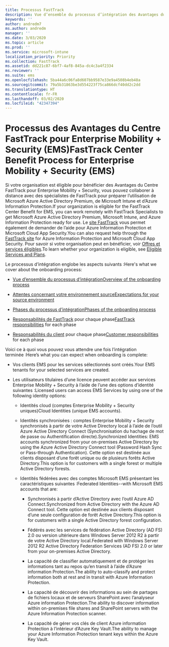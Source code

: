 ```yaml
---
title: Processus FastTrack
description: Vue d’ensemble du processus d’intégration des Avantages du Centre FastTrack
keywords: ''
author: andredm7
ms.author: andredm
manager: ''
ms.date: 3/03/2020
ms.topic: article
ms.prod: ''
ms.service: microsoft-intune
localization_priority: Priority
ms.collection: FastTrack
ms.assetid: dd221c87-6bf7-4af8-845a-dc4c3a4f2334
ms.reviewer: ''
ms.suite: ems
ms.openlocfilehash: 5ba44a6c06fa8d607bb9587e33e9a4508b4eb48a
ms.sourcegitcommit: 79a5b31863be3d554223f75ca866dcf40dd2c2dd
ms.translationtype: HT
ms.contentlocale: fr-FR
ms.lasthandoff: 03/02/2020
ms.locfileid: "42347394"
---
```

# <a name="fasttrack-center-benefit-process-for-enterprise-mobility--security-ems"></a><span data-ttu-id="0876d-103">Processus des Avantages du Centre FastTrack pour Enterprise Mobility + Security (EMS)</span><span class="sxs-lookup"><span data-stu-id="0876d-103">FastTrack Center Benefit Process for Enterprise Mobility + Security (EMS)</span></span>
<span data-ttu-id="0876d-104">Si votre organisation est éligible pour bénéficier des Avantages du Centre FastTrack pour Enterprise Mobility + Security, vous pouvez collaborer à distance avec des spécialistes de FastTrack pour préparer l’utilisation de Microsoft Azure Active Directory Premium, de Microsoft Intune et d’Azure Information Protection.</span><span class="sxs-lookup"><span data-stu-id="0876d-104">If your organization is eligible for the FastTrack Center Benefit for EMS, you can work remotely with FastTrack Specialists to get Microsoft Azure Active Directory Premium, Microsoft Intune, and Azure Information Protection ready for use.</span></span> <span data-ttu-id="0876d-105">Le [site FastTrack](https://www.microsoft.com/fasttrack/microsoft-365/ems) vous permet également de demander de l’aide pour Azure Information Protection et Microsoft Cloud App Security.</span><span class="sxs-lookup"><span data-stu-id="0876d-105">You can also request help through the [FastTrack site](https://www.microsoft.com/fasttrack/microsoft-365/ems) for Azure Information Protection and Microsoft Cloud App Security.</span></span> <span data-ttu-id="0876d-106">Pour savoir si votre organisation peut en bénéficier, voir [Offres et services éligibles](M365-eligible-services-and-plans.md).</span><span class="sxs-lookup"><span data-stu-id="0876d-106">To learn whether your organization is eligible, see [Eligible Services and Plans](M365-eligible-services-and-plans.md).</span></span>


<span data-ttu-id="0876d-107">Le processus d’intégration englobe les aspects suivants :</span><span class="sxs-lookup"><span data-stu-id="0876d-107">Here's what we cover about the onboarding process:</span></span>

-   [<span data-ttu-id="0876d-108">Vue d’ensemble du processus d’intégration</span><span class="sxs-lookup"><span data-stu-id="0876d-108">Overview of the onboarding process</span></span>](EMS-fasttrack-benefit-overview.md)

-   [<span data-ttu-id="0876d-109">Attentes concernant votre environnement source</span><span class="sxs-lookup"><span data-stu-id="0876d-109">Expectations for your source environment</span></span>](EMS-source-environment-expectations.md)

-   [<span data-ttu-id="0876d-110">Phases du processus d’intégration</span><span class="sxs-lookup"><span data-stu-id="0876d-110">Phases of the onboarding process</span></span>](EMS-onboarding-phases.md)

-   <span data-ttu-id="0876d-111">[Responsabilités de FastTrack](EMS-fasttrack-responsibilities.md) pour chaque phase</span><span class="sxs-lookup"><span data-stu-id="0876d-111">[FastTrack responsibilities](EMS-fasttrack-responsibilities.md) for each phase</span></span>

-   <span data-ttu-id="0876d-112">[Responsabilités du client](EMS-your-responsibilities.md) pour chaque phase</span><span class="sxs-lookup"><span data-stu-id="0876d-112">[Customer responsibilities](EMS-your-responsibilities.md) for each phase</span></span>

<span data-ttu-id="0876d-113">Voici ce à quoi vous pouvez vous attendre une fois l’intégration terminée :</span><span class="sxs-lookup"><span data-stu-id="0876d-113">Here’s what you can expect when onboarding is complete:</span></span>

-   <span data-ttu-id="0876d-114">Vos clients EMS pour les services sélectionnés sont créés.</span><span class="sxs-lookup"><span data-stu-id="0876d-114">Your EMS tenants for your selected services are created.</span></span>

-   <span data-ttu-id="0876d-115">Les utilisateurs titulaires d’une licence peuvent accéder aux services Enterprise Mobility + Security à l’aide de l’une des options d’identité suivantes :</span><span class="sxs-lookup"><span data-stu-id="0876d-115">Licensed users can access EMS Services by using one of the following identity options:</span></span>

    -   <span data-ttu-id="0876d-116">Identités cloud (comptes Enterprise Mobility + Security uniques)</span><span class="sxs-lookup"><span data-stu-id="0876d-116">Cloud Identities (unique EMS accounts).</span></span>

    -   <span data-ttu-id="0876d-117">Identités synchronisées : comptes Enterprise Mobility + Security synchronisés à partir de votre Active Directory local à l’aide de l’outil Azure Active Directory Connect (Synchronisation du hachage de mot de passe ou Authentification directe).</span><span class="sxs-lookup"><span data-stu-id="0876d-117">Synchronized Identities: EMS accounts synchronized from your on-premises Active Directory by using the Azure Active Directory Connect tool (Password Hash Sync or Pass-through Authentication).</span></span> <span data-ttu-id="0876d-118">Cette option est destinée aux clients disposant d’une forêt unique ou de plusieurs forêts Active Directory.</span><span class="sxs-lookup"><span data-stu-id="0876d-118">This option is for customers with a single forest or multiple Active Directory forests.</span></span>

    -   <span data-ttu-id="0876d-119">Identités fédérées avec des comptes Microsoft EMS présentant les caractéristiques suivantes :</span><span class="sxs-lookup"><span data-stu-id="0876d-119">Federated Identities--with Microsoft EMS accounts that are:</span></span>

        -   <span data-ttu-id="0876d-120">Synchronisés à partir d’Active Directory avec l’outil Azure AD Connect.</span><span class="sxs-lookup"><span data-stu-id="0876d-120">Synchronized from Active Directory with the Azure AD Connect tool.</span></span> <span data-ttu-id="0876d-121">Cette option est destinée aux clients disposant d’une seule configuration de forêt Active Directory.</span><span class="sxs-lookup"><span data-stu-id="0876d-121">This option is for customers with a single Active Directory forest configuration.</span></span>

        -   <span data-ttu-id="0876d-122">Fédérés avec les services de fédération Active Directory (AD FS) 2.0 ou version ultérieure dans Windows Server 2012 R2 à partir de votre Active Directory local.</span><span class="sxs-lookup"><span data-stu-id="0876d-122">Federated with Windows Server 2012 R2 Active Directory Federation Services (AD FS) 2.0 or later from your on-premises Active Directory.</span></span>

        -   <span data-ttu-id="0876d-123">La capacité de classifier automatiquement et de protéger les informations tant au repos qu’en transit à l’aide d’Azure information Protection.</span><span class="sxs-lookup"><span data-stu-id="0876d-123">The ability to auto-classify and protect information both at rest and in transit with Azure Information Protection.</span></span> 

        -   <span data-ttu-id="0876d-124">La capacité de découvrir des informations au sein de partages de fichiers locaux et de serveurs SharePoint avec l’analyseur Azure information Protection.</span><span class="sxs-lookup"><span data-stu-id="0876d-124">The ability to discover information within on-premises file shares and SharePoint servers with the Azure Information Protection scanner.</span></span> 

        -   <span data-ttu-id="0876d-125">La capacité de gérer vos clés de client Azure information Protection à l’intérieur d’Azure Key Vault.</span><span class="sxs-lookup"><span data-stu-id="0876d-125">The ability to manage your Azure Information Protection tenant keys within the Azure Key Vault.</span></span> 
